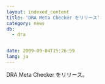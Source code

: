 ```yaml
---
layout: indexed_content
title: 'DRA Meta Checker をリリース'
category: news
db:
  - dra


date: 2009-09-04T15:26:59
lang: ja
---
```


DRA Meta Checker をリリース。
